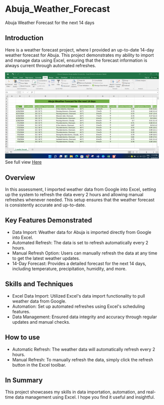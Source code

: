 # Abuja_Weather_Forecast
Abuja Weather Forecast for the next 14 days 

## Introduction

Here is a weather forecast project, where I provided an up-to-date 14-day weather forecast for Abuja. This project demonstrates my ability to import and manage data using Excel, ensuring that the forecast information is always current through automated refreshes.

![](AbujaWeather.PNG)
See full view [Here](https://docs.google.com/spreadsheets/d/1XhSqosIae2Flh3ajoUUzV5WXEpVQBb24/edit?usp=drive_link&ouid=104519991031043654505&rtpof=true&sd=true)

## Overview 

In this assessment, I imported weather data from Google into Excel, setting up the system to refresh the data every 2 hours and allowing manual refreshes whenever needed. This setup ensures that the weather forecast is consistently accurate and up-to-date.

## Key Features Demonstrated

- Data Import: Weather data for Abuja is imported directly from Google into Excel.
- Automated Refresh: The data is set to refresh automatically every 2 hours.
- Manual Refresh Option: Users can manually refresh the data at any time to get the latest weather updates.
- 14-Day Forecast: Provides a detailed forecast for the next 14 days, including temperature, precipitation, humidity, and more.

## Skills and Techniques

- Excel Data Import: Utilized Excel's data import functionality to pull weather data from Google.
- Automation: Set up automated refreshes using Excel's scheduling features.
- Data Management: Ensured data integrity and accuracy through regular updates and manual checks.

## How to use

- Automatic Refresh: The weather data will automatically refresh every 2 hours.
- Manual Refresh: To manually refresh the data, simply click the refresh button in the Excel toolbar.

## In Summary

This project showcases my skills in data importation, automation, and real-time data management using Excel. I hope you find it useful and insightful.

